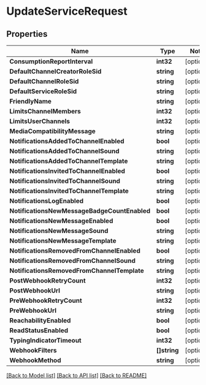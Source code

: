 # UpdateServiceRequest

## Properties
Name | Type | Notes
------------ | ------------- | -------------
**ConsumptionReportInterval** | **int32** | [optional] 
**DefaultChannelCreatorRoleSid** | **string** | [optional] 
**DefaultChannelRoleSid** | **string** | [optional] 
**DefaultServiceRoleSid** | **string** | [optional] 
**FriendlyName** | **string** | [optional] 
**LimitsChannelMembers** | **int32** | [optional] 
**LimitsUserChannels** | **int32** | [optional] 
**MediaCompatibilityMessage** | **string** | [optional] 
**NotificationsAddedToChannelEnabled** | **bool** | [optional] 
**NotificationsAddedToChannelSound** | **string** | [optional] 
**NotificationsAddedToChannelTemplate** | **string** | [optional] 
**NotificationsInvitedToChannelEnabled** | **bool** | [optional] 
**NotificationsInvitedToChannelSound** | **string** | [optional] 
**NotificationsInvitedToChannelTemplate** | **string** | [optional] 
**NotificationsLogEnabled** | **bool** | [optional] 
**NotificationsNewMessageBadgeCountEnabled** | **bool** | [optional] 
**NotificationsNewMessageEnabled** | **bool** | [optional] 
**NotificationsNewMessageSound** | **string** | [optional] 
**NotificationsNewMessageTemplate** | **string** | [optional] 
**NotificationsRemovedFromChannelEnabled** | **bool** | [optional] 
**NotificationsRemovedFromChannelSound** | **string** | [optional] 
**NotificationsRemovedFromChannelTemplate** | **string** | [optional] 
**PostWebhookRetryCount** | **int32** | [optional] 
**PostWebhookUrl** | **string** | [optional] 
**PreWebhookRetryCount** | **int32** | [optional] 
**PreWebhookUrl** | **string** | [optional] 
**ReachabilityEnabled** | **bool** | [optional] 
**ReadStatusEnabled** | **bool** | [optional] 
**TypingIndicatorTimeout** | **int32** | [optional] 
**WebhookFilters** | **[]string** | [optional] 
**WebhookMethod** | **string** | [optional] 

[[Back to Model list]](../README.md#documentation-for-models) [[Back to API list]](../README.md#documentation-for-api-endpoints) [[Back to README]](../README.md)


